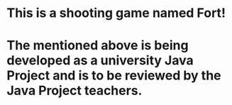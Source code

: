 # This is a shooting game named Fort!
# The mentioned above is being developed as a university Java Project and is to be reviewed by the Java Project teachers.
